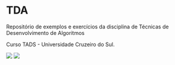 # TDA
Repositório de exemplos e exercícios da disciplina de Técnicas de Desenvolvimento de Algoritmos

Curso TADS - Universidade Cruzeiro do Sul.

![](http://dwebkit.esy.es/repositorio/img/pseudoc%C3%B3digo%20%28Personalizado%29.jpg)
![](http://dwebkit.esy.es/repositorio/img/python-images.jpg)
